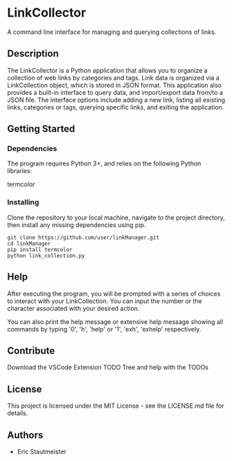 # LinkCollector
A command line interface for managing and querying collections of links.

## Description
The LinkCollector is a Python application that allows you to organize a collection of web links by categories and tags. Link data is organized via a LinkCollection object, which is stored in JSON format.
This application also provides a built-in interface to query data, and import/export data from/to a JSON file. The interface options include adding a new link, listing all existing links, categories or tags, querying specific links, and exiting the application.

## Getting Started
### Dependencies
The program requires Python 3+, and relies on the following Python libraries:

termcolor

### Installing
Clone the repository to your local machine, navigate to the project directory, then install any missing dependencies using pip.

```
git clone https://github.com/user/linkManager.git
cd linkManager
pip install termcolor
python link_collection.py
```

## Help
After executing the program, you will be prompted with a series of choices to interact with your LinkCollection. You can input the number or the character associated with your desired action.

You can also print the help message or extensive help message showing all commands by typing '0', 'h', 'help' or '1', 'exh', 'exhelp' respectively.

## Contribute
Download the VSCode Extension TODO Tree and help with the TODOs

## License 
This project is licensed under the MIT License - see the LICENSE.md file for details. 

## Authors
- Eric Stautmeister
